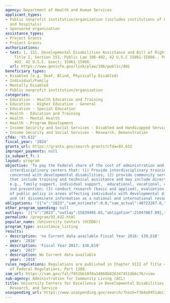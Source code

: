 ```yaml
---
agency: Department of Health and Human Services
applicant_types:
- Public nonprofit institution/organization (includes institutions of higher education
  and hospitals)
- Sponsored organization
assistance_types:
- Project Grants
- Project Grants
authorizations:
- text: 1, 151, Developmental Disabilities Assistance and Bill of Rights Act of 2000
    Title I, Section 151, Public Law 106-402, 42 U.S.C 15061-15066.. Pub. L. 106,
    402. 42 U.S.C. &sect; 15061-15066.
  url: https://www.govinfo.gov/link/plaw/106/public/402
beneficiary_types:
- Disabled (e.g. Deaf, Blind, Physically Disabled)
- Individual/Family
- Mentally Disabled
- Public nonprofit institution/organization
categories:
- Education - Health Education and Training
- Education - Higher Education - General
- Education - Special Education
- Health - Education and Training
- Health - Mental Health
- Health - Program Development
- Income Security and Social Services - Disabled and Handicapped Services
- Income Security and Social Services - Research, Demonstration
cfda: '93.632'
fiscal_year: '2024'
grants_url: https://grants.gov/search-grants?cfda=93.632
improper_payments: null
is_subpart_f: 1
layout: program
objective: 'To pay the Federal share of the cost of administration and operation of
  interdisciplinary centers that: (1) Provide interdisciplinary training for personnel
  concerned with developmental disabilities; (2) provide community service activities
  that include training and technical assistance and may include direct services,
  e.g., family support, individual support,  educational, vocational, clinical, health
  and prevention; (3) conduct research (basic and applied), evaluation and analysis
  of public policy in areas affecting individuals with developmental disabilities;
  and (4) disseminate information as a national and international resource.'
obligations: '[{"x":"2023","sam_estimate":0.0,"sam_actual":40723267.0,"usa_spending_actual":41196461.4},{"x":"2024","sam_estimate":0.0,"sam_actual":0.0,"usa_spending_actual":40904348.41},{"x":"2025","sam_estimate":0.0,"sam_actual":0.0,"usa_spending_actual":-2262531.97}]'
other_program_spending: null
outlays: '[{"x":"2023","outlay":15839495.65,"obligation":21047067.89},{"x":"2024","outlay":1174390.27,"obligation":1862024.0},{"x":"2025","outlay":0.0,"obligation":0.0}]'
permalink: /program/93.632.html
popular_name: (University Centers (UCEDD))
program_type: assistance_listing
results:
- description: 'no Current data available Fiscal Year 2016: $38,618'
  year: '2016'
- description: 'Fiscal Year 2017: $38,619'
  year: '2017'
- description: No Current data available
  year: '2018'
rules_regulations: Regulations are published in Chapter XIII of Title 45 of the Code
  of Federal Regulations, Part 1388.
sam_url: https://sam.gov/fal/f953bb18f0a14860b826347451db6c76/view
sub-agency: Administration for Community Living (ACL)
title: University Centers for Excellence in Developmental Disabilities Education,
  Research, and Service
usaspending_url: https://www.usaspending.gov/search/?hash=f384a9451abc119b3669738d76ed0ab5
---
```

